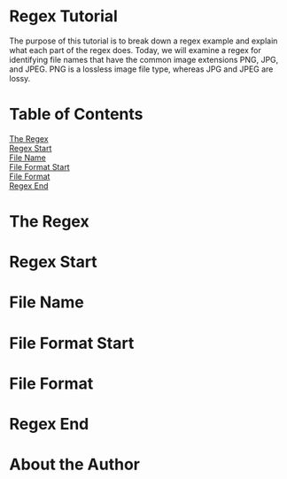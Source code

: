 # Regex Tutorial
The purpose of this tutorial is to break down a regex example and explain what each part of the regex does. Today, we will examine a regex for identifying file names that have the common image extensions PNG, JPG, and JPEG. PNG is a lossless image file type, whereas JPG and JPEG are lossy.

# Table of Contents
[The Regex](#the-regex)\
[Regex Start](#regex-start)\
[File Name](#file-name)\
[File Format Start](#file-format-start)\
[File Format](#file-format)\
[Regex End](#regex-end)

# The Regex


# Regex Start


# File Name


# File Format Start


# File Format


# Regex End


# About the Author
